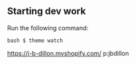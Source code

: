 ## Starting dev work
Run the following command:

`bash
$ theme watch
`

https://j-b-dillon.myshopify.com/
p:jbdillon
